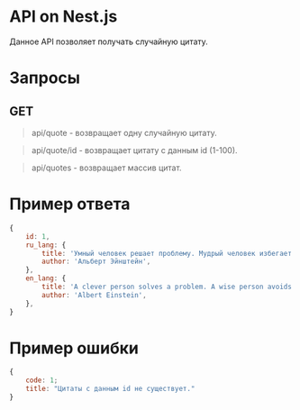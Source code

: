# API on Nest.js

Данное API позволяет получать случайную цитату.

# Запросы

## GET

> api/quote - возвращает одну случайную цитату.

> api/quote/id - возвращает цитату с данным id (1-100).

> api/quotes - возвращает массив цитат.

# Пример ответа

```JavaScript
{
    id: 1,
    ru_lang: {
        title: 'Умный человек решает проблему. Мудрый человек избегает ее.',
        author: 'Альберт Эйнштейн',
    },
    en_lang: {
        title: 'A clever person solves a problem. A wise person avoids it.',
        author: 'Albert Einstein',
    },
}
```

# Пример ошибки

```JavaScript
{
    code: 1;
    title: "Цитаты с данным id не существует."
}
```
